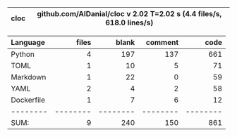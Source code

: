 cloc|github.com/AlDanial/cloc v 2.02  T=2.02 s (4.4 files/s, 618.0 lines/s)
--- | ---

Language|files|blank|comment|code
:-------|-------:|-------:|-------:|-------:
Python|4|197|137|661
TOML|1|10|5|71
Markdown|1|22|0|59
YAML|2|4|2|58
Dockerfile|1|7|6|12
--------|--------|--------|--------|--------
SUM:|9|240|150|861
